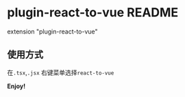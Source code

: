 # plugin-react-to-vue README

extension "plugin-react-to-vue"

## 使用方式

在`.tsx`,`.jsx` 右键菜单选择`react-to-vue`

**Enjoy!**
